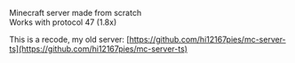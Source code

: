 Minecraft server made from scratch\
Works with protocol 47 (1.8x)

This is a recode, my old server: [https://github.com/hi12167pies/mc-server-ts](https://github.com/hi12167pies/mc-server-ts)
